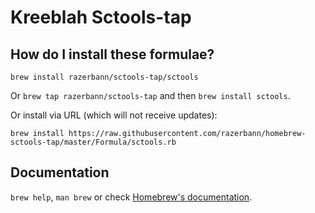 # Kreeblah Sctools-tap

## How do I install these formulae?
`brew install razerbann/sctools-tap/sctools`

Or `brew tap razerbann/sctools-tap` and then `brew install sctools`.

Or install via URL (which will not receive updates):

```
brew install https://raw.githubusercontent.com/razerbann/homebrew-sctools-tap/master/Formula/sctools.rb
```

## Documentation
`brew help`, `man brew` or check [Homebrew's documentation](https://docs.brew.sh).
